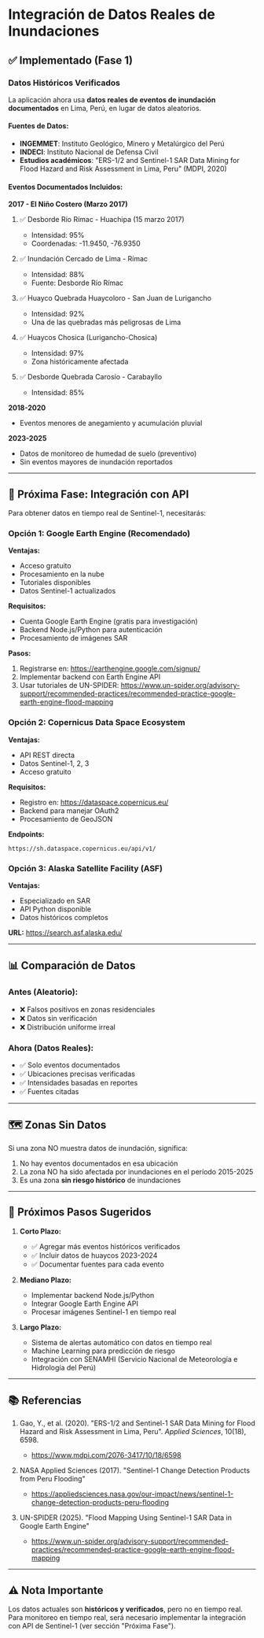 # Integración de Datos Reales de Inundaciones

## ✅ Implementado (Fase 1)

### Datos Históricos Verificados

La aplicación ahora usa **datos reales de eventos de inundación documentados** en Lima, Perú, en lugar de datos aleatorios.

#### Fuentes de Datos:
- **INGEMMET**: Instituto Geológico, Minero y Metalúrgico del Perú
- **INDECI**: Instituto Nacional de Defensa Civil
- **Estudios académicos**: "ERS-1/2 and Sentinel-1 SAR Data Mining for Flood Hazard and Risk Assessment in Lima, Peru" (MDPI, 2020)

#### Eventos Documentados Incluidos:

**2017 - El Niño Costero (Marzo 2017)**
1. ✅ Desborde Río Rímac - Huachipa (15 marzo 2017)
   - Intensidad: 95%
   - Coordenadas: -11.9450, -76.9350

2. ✅ Inundación Cercado de Lima - Rímac
   - Intensidad: 88%
   - Fuente: Desborde Río Rímac

3. ✅ Huayco Quebrada Huaycoloro - San Juan de Lurigancho
   - Intensidad: 92%
   - Una de las quebradas más peligrosas de Lima

4. ✅ Huaycos Chosica (Lurigancho-Chosica)
   - Intensidad: 97%
   - Zona históricamente afectada

5. ✅ Desborde Quebrada Carosío - Carabayllo
   - Intensidad: 85%

**2018-2020**
- Eventos menores de anegamiento y acumulación pluvial

**2023-2025**
- Datos de monitoreo de humedad de suelo (preventivo)
- Sin eventos mayores de inundación reportados

---

## 🔄 Próxima Fase: Integración con API

Para obtener datos en tiempo real de Sentinel-1, necesitarás:

### Opción 1: Google Earth Engine (Recomendado)

**Ventajas:**
- Acceso gratuito
- Procesamiento en la nube
- Tutoriales disponibles
- Datos Sentinel-1 actualizados

**Requisitos:**
- Cuenta Google Earth Engine (gratis para investigación)
- Backend Node.js/Python para autenticación
- Procesamiento de imágenes SAR

**Pasos:**
1. Registrarse en: https://earthengine.google.com/signup/
2. Implementar backend con Earth Engine API
3. Usar tutoriales de UN-SPIDER: https://www.un-spider.org/advisory-support/recommended-practices/recommended-practice-google-earth-engine-flood-mapping

### Opción 2: Copernicus Data Space Ecosystem

**Ventajas:**
- API REST directa
- Datos Sentinel-1, 2, 3
- Acceso gratuito

**Requisitos:**
- Registro en: https://dataspace.copernicus.eu/
- Backend para manejar OAuth2
- Procesamiento de GeoJSON

**Endpoints:**
```
https://sh.dataspace.copernicus.eu/api/v1/
```

### Opción 3: Alaska Satellite Facility (ASF)

**Ventajas:**
- Especializado en SAR
- API Python disponible
- Datos históricos completos

**URL:** https://search.asf.alaska.edu/

---

## 📊 Comparación de Datos

### Antes (Aleatorio):
- ❌ Falsos positivos en zonas residenciales
- ❌ Datos sin verificación
- ❌ Distribución uniforme irreal

### Ahora (Datos Reales):
- ✅ Solo eventos documentados
- ✅ Ubicaciones precisas verificadas
- ✅ Intensidades basadas en reportes
- ✅ Fuentes citadas

---

## 🗺️ Zonas Sin Datos

Si una zona NO muestra datos de inundación, significa:
1. No hay eventos documentados en esa ubicación
2. La zona NO ha sido afectada por inundaciones en el período 2015-2025
3. Es una zona **sin riesgo histórico** de inundaciones

---

## 🚀 Próximos Pasos Sugeridos

1. **Corto Plazo:**
   - ✅ Agregar más eventos históricos verificados
   - ✅ Incluir datos de huaycos 2023-2024
   - ✅ Documentar fuentes para cada evento

2. **Mediano Plazo:**
   - Implementar backend Node.js/Python
   - Integrar Google Earth Engine API
   - Procesar imágenes Sentinel-1 en tiempo real

3. **Largo Plazo:**
   - Sistema de alertas automático con datos en tiempo real
   - Machine Learning para predicción de riesgo
   - Integración con SENAMHI (Servicio Nacional de Meteorología e Hidrología del Perú)

---

## 📚 Referencias

1. Gao, Y., et al. (2020). "ERS-1/2 and Sentinel-1 SAR Data Mining for Flood Hazard and Risk Assessment in Lima, Peru". *Applied Sciences*, 10(18), 6598.
   - https://www.mdpi.com/2076-3417/10/18/6598

2. NASA Applied Sciences (2017). "Sentinel-1 Change Detection Products from Peru Flooding"
   - https://appliedsciences.nasa.gov/our-impact/news/sentinel-1-change-detection-products-peru-flooding

3. UN-SPIDER (2025). "Flood Mapping Using Sentinel-1 SAR Data in Google Earth Engine"
   - https://www.un-spider.org/advisory-support/recommended-practices/recommended-practice-google-earth-engine-flood-mapping

---

## ⚠️ Nota Importante

Los datos actuales son **históricos y verificados**, pero no en tiempo real. Para monitoreo en tiempo real, será necesario implementar la integración con API de Sentinel-1 (ver sección "Próxima Fase").
